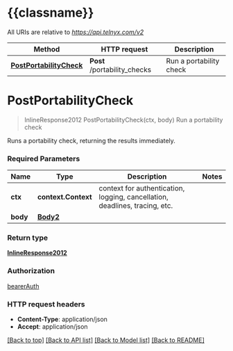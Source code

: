 # {{classname}}

All URIs are relative to *https://api.telnyx.com/v2*

Method | HTTP request | Description
------------- | ------------- | -------------
[**PostPortabilityCheck**](PhoneNumberPortingApi.md#PostPortabilityCheck) | **Post** /portability_checks | Run a portability check

# **PostPortabilityCheck**
> InlineResponse2012 PostPortabilityCheck(ctx, body)
Run a portability check

Runs a portability check, returning the results immediately.

### Required Parameters

Name | Type | Description  | Notes
------------- | ------------- | ------------- | -------------
 **ctx** | **context.Context** | context for authentication, logging, cancellation, deadlines, tracing, etc.
  **body** | [**Body2**](Body2.md)|  | 

### Return type

[**InlineResponse2012**](inline_response_201_2.md)

### Authorization

[bearerAuth](../README.md#bearerAuth)

### HTTP request headers

 - **Content-Type**: application/json
 - **Accept**: application/json

[[Back to top]](#) [[Back to API list]](../README.md#documentation-for-api-endpoints) [[Back to Model list]](../README.md#documentation-for-models) [[Back to README]](../README.md)

